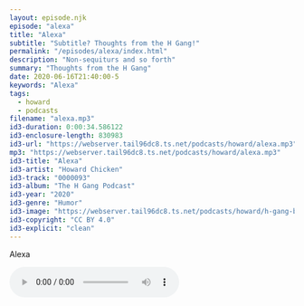 ```yaml
---
layout: episode.njk
episode: "alexa"
title: "Alexa"
subtitle: "Subtitle? Thoughts from the H Gang!"
permalink: "/episodes/alexa/index.html"
description: "Non-sequiturs and so forth"
summary: "Thoughts from the H Gang"
date: 2020-06-16T21:40:00-5
keywords: "Alexa"
tags:
  - howard
  - podcasts
filename: "alexa.mp3"
id3-duration: 0:00:34.586122
id3-enclosure-length: 830983
id3-url: "https://webserver.tail96dc8.ts.net/podcasts/howard/alexa.mp3"
mp3: "https://webserver.tail96dc8.ts.net/podcasts/howard/alexa.mp3"
id3-title: "Alexa"
id3-artist: "Howard Chicken"
id3-track: "0000093"
id3-album: "The H Gang Podcast"
id3-year: "2020"
id3-genre: "Humor"
id3-image: "https://webserver.tail96dc8.ts.net/podcasts/howard/h-gang-bold.jpg"
id3-copyright: "CC BY 4.0"
id3-explicit: "clean"
---
```

Alexa

<audio controls>
  <source src="https://webserver.tail96dc8.ts.net/podcasts/howard/alexa.mp3">
</audio>
